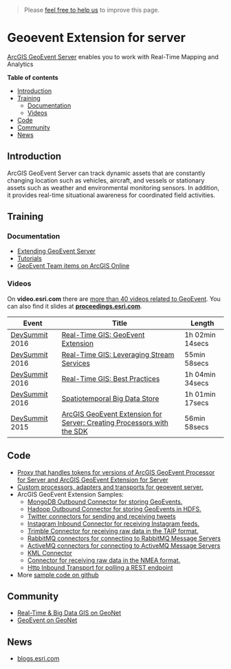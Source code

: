 > Please [feel free to help us](https://github.com/hhkaos/awesome-arcgis#contributions) to
improve this page.

# Geoevent Extension for server
[ArcGIS GeoEvent Server](http://www.esri.com/arcgis/products/geoevent-server)
enables you to work with Real-Time Mapping and Analytics


<!-- START doctoc generated TOC please keep comment here to allow auto update -->
<!-- DON'T EDIT THIS SECTION, INSTEAD RE-RUN doctoc TO UPDATE -->
**Table of contents**

- [Introduction](#introduction)
- [Training](#training)
  - [Documentation](#documentation)
  - [Videos](#videos)
- [Code](#code)
- [Community](#community)
- [News](#news)

<!-- END doctoc generated TOC please keep comment here to allow auto update -->

## Introduction
ArcGIS GeoEvent Server can track dynamic assets that are constantly changing
location such as vehicles, aircraft, and vessels or stationary assets such as
weather and environmental monitoring sensors. In addition, it provides real-time
situational awareness for coordinated field activities.

## Training
### Documentation

* [Extending GeoEvent Server](http://server.arcgis.com/en/geoevent/latest/administer/extending-geoevent-server.htm)
* [Tutorials](http://www.arcgis.com/home/search.html?q=tutorial%20owner%3AGeoEventTeam&t=content)
* [GeoEvent Team items on ArcGIS Online](http://www.arcgis.com/home/search.html?q=owner%3AGeoEventTeam&t=content&focus=all)

### Videos
On **video.esri.com** there are [more than 40 videos related to GeoEvent](http://www.esri.com/videos/search?q=geoevent#?sortby=recent&channels=esri,Events,ArcGIS,Industries,ArcGIS,esri). You can also find it slides at [**proceedings.esri.com**](https://www.google.es/webhp?sourceid=chrome-instant&ion=1&espv=2&ie=UTF-8#q=geoevent+site:proceedings.esri.com).


|Event|Title|Length|
|---|---|---|
|[DevSummit](http://www.esri.com/events/devsummit) 2016|[Real-Time GIS: GeoEvent Extension](http://www.esri.com/videos/watch?videoid=5019&channelid=LegacyVideo&isLegacy=true&title=real-time-gis:-geoevent-extension)|1h 02min 14secs
|[DevSummit](http://www.esri.com/events/devsummit) 2016|[Real-Time GIS: Leveraging Stream Services](http://www.esri.com/videos/watch?videoid=5021&channelid=LegacyVideo&isLegacy=true&title=real-time-gis:-leveraging-stream-services)|55min 58secs
|[DevSummit](http://www.esri.com/events/devsummit) 2016|[Real-Time GIS: Best Practices](http://www.esri.com/videos/watch?videoid=4361&isLegacy=true&title=arcgis-geoevent-extension-for-server-creating-processors-with-the-sdk)|1h 04min 34secs
|[DevSummit](http://www.esri.com/events/devsummit) 2016|[Spatiotemporal Big Data Store](http://www.esri.com/videos/watch?videoid=5080&channelid=LegacyVideo&isLegacy=true&title=spatiotemporal-big-data-store)|1h 01min 17secs
|[DevSummit](http://www.esri.com/events/devsummit) 2015|[ArcGIS GeoEvent Extension for Server: Creating Processors with the SDK](http://www.esri.com/videos/watch?videoid=4361&isLegacy=true&title=arcgis-geoevent-extension-for-server-creating-processors-with-the-sdk)|56min 58secs

## Code
* [Proxy that handles tokens for versions of ArcGIS GeoEvent Processor for Server and ArcGIS GeoEvent Extension for Server](https://github.com/Esri/geoevent-datastore-proxy)
* [Custom processors, adapters and transports for geoevent server.](https://github.com/Esri/solutions-geoevent-java)
* ArcGIS GeoEvent Extension Samples:
  * [MongoDB Outbound Connector for storing GeoEvents.](https://github.com/Esri/mongodb-for-geoevent)
  * [Hadoop Outbound Connector for storing GeoEvents in HDFS.](https://github.com/Esri/hadoop-for-geoevent)
  * [Twitter connectors for sending and receiving tweets](https://github.com/Esri/twitter-for-geoevent)
  * [Instagram Inbound Connector for receiving Instagram feeds.](https://github.com/Esri/instagram-for-geoevent)
  * [Trimble Connector for receiving raw data in the TAIP format.](https://github.com/Esri/trimble-for-geoevent)
  * [RabbitMQ connectors for connecting to RabbitMQ Message Servers](https://github.com/Esri/rabbitmq-for-geoevent)
  * [ActiveMQ connectors for connecting to ActiveMQ Message Servers](https://github.com/Esri/activemq-for-geoevent)
  * [KML Connector](https://github.com/Esri/kml-for-geoevent)
  * [Connector for receiving raw data in the NMEA format.](https://github.com/Esri/nmea-for-geoevent)
  * [Http Inbound Transport for polling a REST endpoint](https://github.com/Esri/httpPoll-for-geoevent)
* More [sample code on github](https://github.com/Esri?utf8=%E2%9C%93&q=geoev)

## Community
* [Real-Time & Big Data GIS on GeoNet](https://geonet.esri.com/groups/real-time-gis)
* [GeoEvent on GeoNet](https://geonet.esri.com/community/gis/enterprise-gis/geoevent)

## News
* [blogs.esri.com](https://www.esri.com/search?filter=Blogs&q=geoevent&search=Search)
